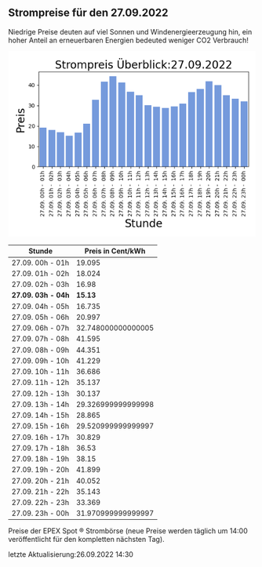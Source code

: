 
## Strompreise für den 27.09.2022

Niedrige Preise deuten auf viel Sonnen und Windenergieerzeugung hin, ein hoher Anteil an erneuerbaren Energien bedeuted weniger CO2 Verbrauch!

![Strompreis übersicht](imgs/strompreis_uebersicht.png)

| Stunde | Preis in Cent/kWh |
|---|---|
| 27.09. 00h -  01h | 19.095 | 
| 27.09. 01h -  02h | 18.024 | 
| 27.09. 02h -  03h | 16.98 | 
| **27.09. 03h -  04h** | **15.13** | 
| 27.09. 04h -  05h | 16.735 | 
| 27.09. 05h -  06h | 20.997 | 
| 27.09. 06h -  07h | 32.748000000000005 | 
| 27.09. 07h -  08h | 41.595 | 
| 27.09. 08h -  09h | 44.351 | 
| 27.09. 09h -  10h | 41.229 | 
| 27.09. 10h -  11h | 36.686 | 
| 27.09. 11h -  12h | 35.137 | 
| 27.09. 12h -  13h | 30.137 | 
| 27.09. 13h -  14h | 29.326999999999998 | 
| 27.09. 14h -  15h | 28.865 | 
| 27.09. 15h -  16h | 29.520999999999997 | 
| 27.09. 16h -  17h | 30.829 | 
| 27.09. 17h -  18h | 36.53 | 
| 27.09. 18h -  19h | 38.15 | 
| 27.09. 19h -  20h | 41.899 | 
| 27.09. 20h -  21h | 40.052 | 
| 27.09. 21h -  22h | 35.143 | 
| 27.09. 22h -  23h | 33.369 | 
| 27.09. 23h -  00h | 31.970999999999997 | 

Preise der EPEX Spot ® Strombörse (neue Preise werden täglich um 14:00 veröffentlicht für den kompletten nächsten Tag).

letzte Aktualisierung:26.09.2022 14:30